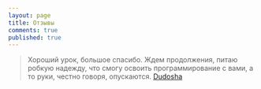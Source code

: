 ```yaml
---
layout: page
title: Отзывы
comments: true
published: true
---
```


> Хороший урок, большое спасибо. Ждем продолжения, питаю робкую надежду, что смогу освоить программирование с вами, а то руки, честно говоря, опускаются.
> [Dudosha]([https://www.example.com](https://www.youtube.com/watch?v=rSNS9Cxf2so&lc=UgwjXNe_nVNGHU9tKmx4AaABAg)https://www.youtube.com/watch?v=rSNS9Cxf2so&lc=UgwjXNe_nVNGHU9tKmx4AaABAg)
